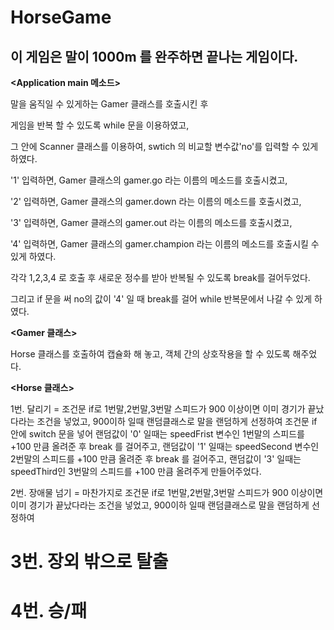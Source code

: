 # HorseGame

이 게임은 말이 1000m 를 완주하면 끝나는 게임이다.
-------------------------------------------------------------------------
**<Application main 메소드>**

말을 움직일 수 있게하는 Gamer 클래스를 호출시킨 후

게임을 반복 할 수 있도록 while 문을 이용하였고,

그 안에 Scanner 클래스를 이용하여, swtich 의 비교할 변수값'no'를 입력할 수 있게 하였다.

'1' 입력하면, Gamer 클래스의 gamer.go 라는 이름의 메소드를 호출시켰고,

'2' 입력하면, Gamer 클래스의 gamer.down 라는 이름의 메소드를 호출시켰고,

'3' 입력하면, Gamer 클래스의 gamer.out 라는 이름의 메소드를 호출시켰고,

'4' 입력하면, Gamer 클래스의 gamer.champion 라는 이름의 메소드를 호출시킬 수 있게 하였다.

각각 1,2,3,4 로 호출 후 새로운 정수를 받아 반복될 수 있도록 break를 걸어두었다.

그리고 if 문을 써 no의 값이 '4' 일 때 break를 걸어 while 반복문에서 나갈 수 있게 하였다. 


**<Gamer 클래스>**

Horse 클래스를 호출하여 캡슐화 해 놓고,
객체 간의 상호작용을 할 수 있도록 해주었다.


**<Horse 클래스>**

1번. 달리기
= 조건문 if로 1번말,2번말,3번말 스피드가 
900 이상이면 이미 경기가 끝났다라는 조건을 넣었고,
900이하 일때 랜덤클래스로 말을 랜덤하게 선정하여 
조건문 if 안에 switch 문을 넣어
랜덤값이 '0' 일때는 speedFrist 변수인 1번말의 스피드를 +100 만큼 올려준 후 break 를 걸어주고,
랜덤값이 '1' 일때는 speedSecond 변수인 2번말의 스피드를 +100 만큼 올려준 후 break 를 걸어주고,
랜덤값이 '3' 일때는 speedThird인 3번말의 스피드를 +100 만큼 올려주게 만들어주었다.

2번. 장애물 넘기
= 마찬가지로 조건문 if로 1번말,2번말,3번말 스피드가 
900 이상이면 이미 경기가 끝났다라는 조건을 넣었고,
900이하 일때 랜덤클래스로 말을 랜덤하게 선정하여 


3번. 장외 밖으로 탈출
=

4번. 승/패
=
